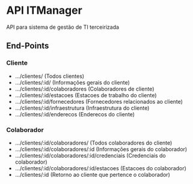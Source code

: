 # API ITManager
API para sistema de gestão de TI terceirizada

## End-Points
### Cliente
- .../clientes/ (Todos clientes)
- .../clientes/:id/ (Informações gerais do cliente)
- .../clientes/:id/colaboradores (Colaboradores de cliente)
- .../clientes/:id/estacoes (Estacoes de trabalho do cliente)
- .../clientes/:id/fornecedores (Fornecedores relacionados ao cliente)
- .../clientes/:id/infraestrutura (Infraestrutura do cliente)
- .../clientes/:id/enderecos (Enderecos do cliente)

### Colaborador
- .../clientes/:id/colaboradores/ (Todos colaboradores do cliente)
- .../clientes/:id/colaboradores/:id (Informações gerais do colaborador)
- .../clientes/:id/colaboradores/:id/credenciais (Credenciais do colaborador)
- .../clientes/:id/colaboradores/:id/estacoes (Estacoes do colaborador) 
- .../clientes/:id (Retorno ao cliente que pertence o colaborador)




